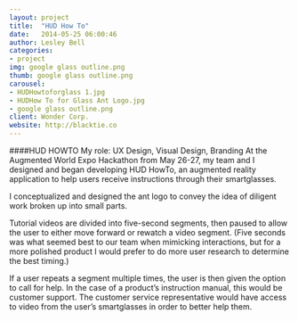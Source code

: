 ```yaml
---
layout: project
title:  "HUD How To"
date:   2014-05-25 06:00:46
author: Lesley Bell
categories:
- project
img: google glass outline.png
thumb: google glass outline.png
carousel:
- HUDHowtoforglass 1.jpg
- HUDHow To for Glass Ant Logo.jpg
- google glass outline.png
client: Wonder Corp.
website: http://blacktie.co
---
```

####HUD HOWTO
My role:  UX Design, Visual Design, Branding
At the Augmented World Expo Hackathon from May 26-27, my team and I designed and began developing HUD HowTo, an augmented reality application to help users receive instructions through their smartglasses.

I conceptualized and designed the ant logo to convey the idea of diligent work broken up into small parts.

Tutorial videos are divided into five-second segments, then paused to allow the user to either move forward or rewatch a video segment.  (Five seconds was what seemed best to our team when mimicking interactions, but for a more polished product I would prefer to do more user research to determine the best timing.)

If a user repeats a segment multiple times, the user is then given the option to call for help.  In the case of a product’s instruction manual, this would be customer support.  The customer service representative would have access to video from the user’s smartglasses in order to better help them.
